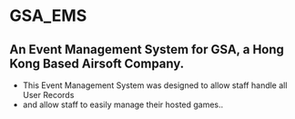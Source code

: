 # GSA_EMS

## An Event Management System for GSA, a Hong Kong Based Airsoft Company.

- This Event Management System was designed to allow staff handle all User Records
-  and allow staff to easily manage their hosted games..
